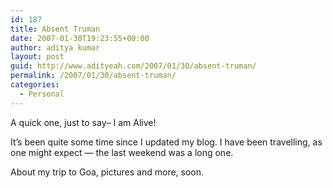 ```yaml
---
id: 187
title: Absent Truman
date: 2007-01-30T19:23:55+00:00
author: aditya kumar
layout: post
guid: http://www.adityeah.com/2007/01/30/absent-truman/
permalink: /2007/01/30/absent-truman/
categories:
  - Personal
---
```

A quick one, just to say&#8211; I am Alive!  
  
It&#8217;s been quite some time since I updated my blog. I have been travelling, as one might expect &#8212; the last weekend was a long one.  
  
About my trip to Goa, pictures and more, soon.